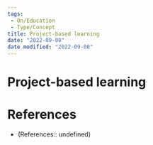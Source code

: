 ```yaml
---
tags:
 - On/Education
 - Type/Concept
title: Project-based learning
date: "2022-09-08"
date modified: "2022-09-08"
---
```


# Project-based learning

# References
- (References:: undefined)
